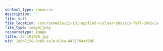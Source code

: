 ```yaml
---
content_type: resource
description: ''
file: null
file_location: /coursemedia/22-101-applied-nuclear-physics-fall-2006/1e0b71568c69ca7e086a4431704af685_22-101f06.jpg
file_type: image/jpeg
resourcetype: Image
title: 22-101f06.jpg
uid: 1e0b7156-8c69-ca7e-086a-4431704af685
---
```

